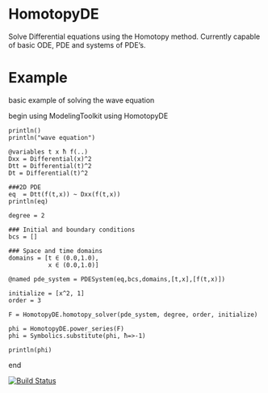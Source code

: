 # HomotopyDE
Solve Differential equations using the Homotopy method.
Currently capable of basic ODE, PDE and systems of PDE’s. 

# Example
basic example of solving the wave equation

begin
    using ModelingToolkit
    using HomotopyDE

    println()
    println("wave equation")

    @variables t x ħ f(..)
    Dxx = Differential(x)^2
    Dtt = Differential(t)^2
    Dt = Differential(t)^2

    ###2D PDE
    eq  = Dtt(f(t,x)) ~ Dxx(f(t,x))
    println(eq)

    degree = 2

    ### Initial and boundary conditions
    bcs = []
    
    ### Space and time domains
    domains = [t ∈ (0.0,1.0),
               x ∈ (0.0,1.0)]

    @named pde_system = PDESystem(eq,bcs,domains,[t,x],[f(t,x)])

    initialize = [x^2, 1]
    order = 3

    F = HomotopyDE.homotopy_solver(pde_system, degree, order, initialize)
   
    phi = HomotopyDE.power_series(F)
    phi = Symbolics.substitute(phi, ħ=>-1)

    println(phi)
end

[![Build Status](https://github.com/bombadil224/HomotopyDE.jl/actions/workflows/CI.yml/badge.svg?branch=main)](https://github.com/bombadil224/HomotopyDE.jl/actions/workflows/CI.yml?query=branch%3Amain)
